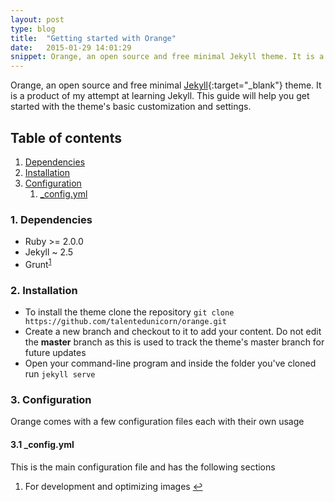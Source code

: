 ```yaml
---
layout: post
type: blog
title:  "Getting started with Orange"
date:   2015-01-29 14:01:29
snippet: Orange, an open source and free minimal Jekyll theme. It is a product of my attempt at learning Jekyll. This guide will help you get started with the theme’s basic customization and settings.
---
```

Orange, an open source and free minimal [Jekyll](http://jekyllrb.com){:target="_blank"} theme. It is a product of my attempt at learning Jekyll. This guide will help you get started with the theme's basic customization and settings.

## Table of contents
1. [Dependencies](#dependencies)
2. [Installation](#installation)
3. [Configuration](#configuration)
    1. [_config.yml](#configyml)


### 1. Dependencies
* Ruby >= 2.0.0
* Jekyll ~ 2.5
* Grunt<sup><a id="fn-1-ret" href="#fn-1">1</a></sup>

### 2. Installation 
* To install the theme clone the repository
`git clone https://github.com/talentedunicorn/orange.git`
* Create a new branch and checkout to it to add your content. Do not edit the __master__ branch as this is used to track the theme's master branch for future updates
* Open your command-line program and inside the folder you've cloned run `jekyll serve`

### 3. Configuration
Orange comes with a few configuration files each with their own usage

#### 3.1 _config.yml
This is the main configuration file and has the following sections 

<ol class="footnotes">
<li id="fn-1">For development and optimizing images <a href="#fn-1-ret">&#8617;</a></li>
</ol>